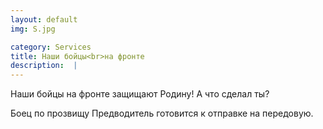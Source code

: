 ```yaml
---
layout: default
img: S.jpg

category: Services
title: Наши бойцы<br>на фронте
description:  | 
---
```

  Наши бойцы на фронте защищают Родину! А что сделал ты?  
    
  Боец по прозвищу Предводитель готовится к отправке на передовую.
